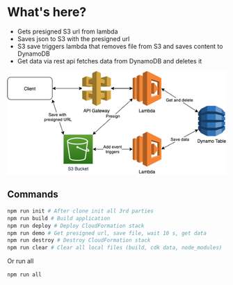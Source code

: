 # What's here?

- Gets presigned S3 url from lambda
- Saves json to S3 with the presigned url
- S3 save triggers lambda that removes file from S3 and saves content to DynamoDB
- Get data via rest api fetches data from DynamoDB and deletes it

![plot](../sketches/lambda-s3-dynamo.png)

## Commands

```bash
npm run init # After clone init all 3rd parties
npm run build # Build application
npm run deploy # Deploy CloudFormation stack
npm run demo # Get presigned url, save file, wait 10 s, get data
npm run destroy # Destroy CloudFormation stack
npm run clear # Clear all local files (build, cdk data, node_modules)
```

Or run all

```bash
npm run all
```
